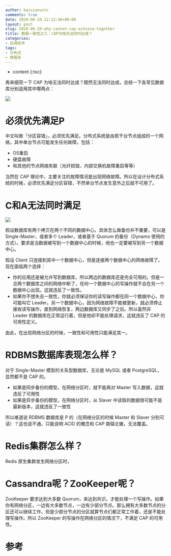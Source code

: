 ```yaml
---
author: baixiaoustc
comments: true
date: 2020-06-20 12:12:46+00:00
layout: post
slug: 2020-06-20-why-cannot-cap-achieve-together
title: 数据一致性之三：CAP为啥无法同时达成？
categories:
- 后端技术
tags:
- 分布式 
- 微服务
---
```


* content 
{:toc}

再来细究一下 CAP 为啥无法同时达成？既然无法同时达成，总结一下各常见数据库分别适用其中哪两点：

![](http://image99.renyit.com/image/2020-03-27-1.jpeg)

# 必须优先满足P

中文叫做「分区容错」，必须优先满足。分布式系统是由若干台节点组成的一个网络，其中单台节点可能发生任何故障，包括：

* OS重启
* 硬盘故障
* 和其他的节点网络失联（光纤损毁、内部交换机故障重启等等）

当然在 CAP 理论中，主要关注的故障情况是出现网络故障。所以在设计分布式系统的时候，必须优先满足分区容错，不然单台节点发生意外之后就不可用了。

# C和A无法同时满足

![](http://image99.renyit.com/image/2020-06-20-1.jpeg)

假设数据库有两个拷贝在两个不同的数据中心。具体怎么做备份并不重要，可以是 Single-Master，或者多个 Leader，或者基于 Quorum 的备份（Dynamo 使用的方式）。要求是当数据被写到一个数据中心的时候，他也一定要被写到另一个数据中心。

假设 Client 只连接到其中一个数据中心，但是连接两个数据中心的网络故障了。现在面临两个选择：

* 你的应用还是被允许写到数据库，所以两边的数据库还是完全可用的。但是一旦两个数据库之间的网络中断了，任何一个数据中心的写操作就不会在另一个数据中心出现。这就违反了一致性。
* 如果你不想失去一致性，你就必须保证你的读写操作都在同一个数据中心，你可能叫它 Leader。另一个数据中心，因为网络故障不能被更新，就必须停止接收读写操作，直到网络恢复，两边数据库又同步了之后。所以虽然非 Leader 的数据库在正常运行着，但是他却不能处理请求，这就违反了 CAP 的可用性定义。

由此，在出现网络分区的时候，一致性和可用性只能满足其一。

# RDBMS数据库表现怎么样？

对于 Single-Master 模型的关系型数据库，无论是 MySQL 或者 PostgreSQL，显然都不是 CAP 的。

* 如果是同步备份的模型，在网络分区时，就不能再对 Master 写入数据，这就违反了可用性
* 如果是异步备份的模型，在网络分区时，从 Slaver 中读取的数据很可能不是最新版本，这就违反了一致性

所以难道说 RDBMS 数据库是 P 的（在网络分区的时候 Master 和 Slaver 分别可读）？这也说不通。只能说明 ACID 的概念和 CAP 南辕北辙，无法覆盖。

# Redis集群怎么样？

Redis 原生集群发生网络分区时，

# Cassandra呢？ZooKeeper呢？

ZooKeeper 要求达到大多数 Quorum，来达到共识，才能处理一个写操作。如果你有网络分区，一边有大多数节点，一边有少部分节点。那么拥有大多数节点的分区还可以继续工作，但是少部分节点的分区就算节点们都正常工作着，还是不能处理写操作。所以 ZooKeeper 的写操作在网络分区的情况下，不满足 CAP 的可用性。


# 参考

[](https://mp.weixin.qq.com/s/6PgqyigrgVICl0JiI73oNg)